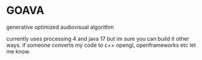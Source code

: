 # GOAVA
 generative optimized audiovisual algorithm


currently uses processing 4 and java 17 but im sure you can build it other ways.
 if someone converts my code to c++ opengl, openframeworks etc let me know.
